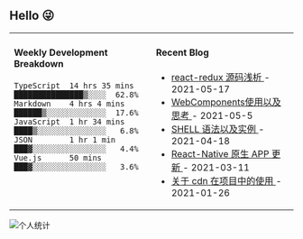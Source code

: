 ## Hello 😜
<table>
<tr>
<td valign="top" width="50%">

#### Weekly Development Breakdown
    

```text
TypeScript  14 hrs 35 mins ███████████████▒░░░░  62.8%
Markdown    4 hrs 4 mins   ██████▒░░░░░░░░░░░░░  17.6%
JavaScript  1 hr 34 mins   ████▒░░░░░░░░░░░░░░░   6.8%
JSON        1 hr 1 min     ███▓░░░░░░░░░░░░░░░░   4.4%
Vue.js      50 mins        ███▓░░░░░░░░░░░░░░░░   3.6%
```

</td>
<td valign="top" width="50%">

#### Recent Blog  
 

* <a href='http://www.cnblogs.com/Grewer/p/14779243.html' target='_blank'>react-redux 源码浅析 </a> - 2021-05-17 
* <a href='http://www.cnblogs.com/Grewer/p/14733521.html' target='_blank'>WebComponents使用以及思考 </a> - 2021-05-5 
* <a href='http://www.cnblogs.com/Grewer/p/14675248.html' target='_blank'>SHELL 语法以及实例 </a> - 2021-04-18 
* <a href='http://www.cnblogs.com/Grewer/p/14518357.html' target='_blank'>React-Native  原生 APP 更新 </a> - 2021-03-11 
* <a href='http://www.cnblogs.com/Grewer/p/14331846.html' target='_blank'>关于 cdn 在项目中的使用 </a> - 2021-01-26 


</td>
</tr>
</table>


![个人统计](https://github-readme-stats.vercel.app/api?username=grewer&show_icons=true&icon_color=CE1D2D&text_color=718096&bg_color=ffffff&hide_title=true)
